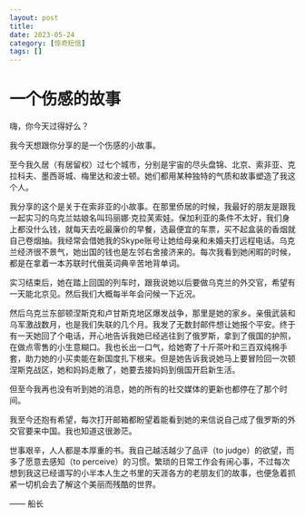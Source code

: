 ```yaml
---
layout: post
title: 
date: 2023-05-24
category: [惊奇短信]
tags: []
---
```


# 一个伤感的故事

嗨，你今天过得好么？

我今天想跟你分享的是一个伤感的小故事。

至今我久居（有居留权）过七个城市，分别是宇宙的尽头盘锦、北京、索非亚、克拉科夫、墨西哥城、梅里达和波士顿。她们都用某种独特的气质和故事塑造了我这个人。

我分享的这个是关于在索非亚的小故事。在那里侨居的时候，我最好的朋友是跟我一起实习的乌克兰姑娘名叫玛丽娜·克拉芙索娃。保加利亚的条件不太好，我们身上都没什么钱，就每天去吃最廉价的早餐，选最便宜的车票，买不起盒装的香烟就自己卷烟抽。我经常会借她我的Skype账号让她给母亲和未婚夫打远程电话。乌克兰经济很不景气，她出国的钱也是左邻右舍接济来的。每次我看到她闲暇的时候，都是在拿着一本苏联时代俄英词典辛苦地背单词。

实习结束后，她在踏上回国的列车时，跟我说她以后要做乌克兰的外交官，希望有一天能北京见。然后我们大概每半年会问候一下近况。

然后乌克兰东部顿涅斯克和卢甘斯克地区爆发战争，那里是她的家乡。亲俄武装和乌军激战数月，也是我们失联的几个月。我发了无数封邮件想让她报个平安。终于有一天她回了个电话，开心地告诉我她已经逃往到了俄罗斯，拿到了俄国的护照，在做点零售的小生意糊口。我也长出一口气，给她寄了十斤茶叶和三百双纯棉手套，助力她的小买卖能在新国度扎下根来。但是她告诉我说她马上要冒险回一次顿涅斯克战区，她和妈妈走散了，她要去接妈妈到俄国开启新生活。

但至今我再也没有听到她的消息，她的所有的社交媒体的更新也都停在了那个时间。

我至今还抱有希望，每次打开邮箱都盼望着能看到她的来信说自己成了俄罗斯的外交官要来中国。我也知道这很渺茫。

世事艰辛，人人都是本厚重的书。我自己越活越少了品评（to judge）的欲望，而多了愿意去感知（to perceive）的习惯。繁琐的日常工作会有闹心事，不过每次想到我这已经谱写的小半本人生之书里的天涯各方的老朋友们的故事，也便急着抓紧一切机会去了解这个美丽而残酷的世界。

—— 船长